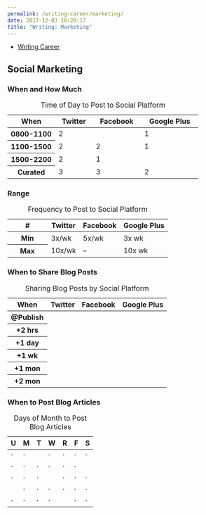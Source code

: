 ```yaml
---
permalink: /writing-career/marketing/
date: 2017-12-03 10:20:17
title: "Writing: Marketing"
---
```


* [Writing Career](/writing-career)

## Social Marketing

### When and How Much

<table class='table table-hover table-sm'>
  <caption>Time of Day to Post to Social Platform</caption>
  <thead class='thead-dark'>
  <tr><th scope='col' width='25%'>When</th><th scope='col' class='text-center'>Twitter</th><th scope='col' class='text-center'>Facebook</th><th scope='col' class='text-center'>Google Plus</th></tr></thead><tbody>
  <tr><th scope='row'>0800-1100</th><td class='text-center'>2</td><td class='text-center'>&nbsp;</td><td class='text-center'>1</td></tr>
  <tr><th scope='row'>1100-1500</th><td class='text-center'>2</td><td class='text-center'>2</td><td class='text-center'>1</td></tr>
  <tr><th scope='row'>1500-2200</th><td class='text-center'>2</td><td class='text-center'>1</td><td class='text-center'>&nbsp;</td></tr>
  <tr><th scope='row'>Curated</th><td class='text-center'>3</td><td class='text-center'>3</td><td class='text-center'>2</td></tr></tbody>
</table>

### Range

<table class='table table-hover table-sm'>
  <caption>Frequency to Post to Social Platform</caption>
  <thead class='thead-dark'>
  <tr><th scope='col' width='25%'>#</th><th scope='col' class='text-center'>Twitter</th><th scope='col' class='text-center'>Facebook</th><th scope='col' class='text-center'>Google Plus</th></tr></thead><tbody>
  <tr><th scope='row'>Min</th><td class='text-center'>3x/wk</td><td class='text-center'>5x/wk</td><td class='text-center'>3x wk</td></tr>
  <tr><th scope='row'>Max</th><td class='text-center'>10x/wk</td><td class='text-center'>&ndash;</td><td class='text-center'>10x wk</td></tr></tbody>
</table>

### When to Share Blog Posts

<table class='table table-hover table-sm'>
  <caption>Sharing Blog Posts by Social Platform</caption>
  <thead class='thead-dark'>
  <tr><th scope='col' width='25%'>When</th><th scope='col' class='text-center'>Twitter</th><th scope='col' class='text-center'>Facebook</th><th scope='col' class='text-center'>Google Plus</th></tr></thead>
  <tbody>
  <tr><th scope='row'>@Publish </th><td class='text-center'><i class='fa fa-twitter-square'></i></td><td class='text-center'><i class='fa fa-facebook-square'></i></td>    <td class='text-center'><i class='fa fa-google-plus-square'></i></td></tr>
  <tr><th scope='row'>+2 hrs   </th><td class='text-center'><i class='fa fa-twitter-square'></i></td><td class='text-center'>&nbsp;</td><td class='text-center'>&nbsp;</td></tr>
  <tr><th scope='row'>+1 day   </th><td class='text-center'><i class='fa fa-twitter-square'></i></td><td class='text-center'>&nbsp;</td><td class='text-center'>&nbsp;</td></tr>
  <tr><th scope='row'>+1 wk    </th><td class='text-center'><i class='fa fa-twitter-square'></i></td><td class='text-center'>&nbsp;</td><td class='text-center'><i class='fa fa-google-plus-square'></i></td></tr>
  <tr><th scope='row'>+1 mon   </th><td class='text-center'><i class='fa fa-twitter-square'></i></td><td class='text-center'><i class='fa fa-facebook-square'></i></td>    <td class='text-center'><i class='fa fa-google-plus-square'></i></td></tr>
  <tr><th scope='row'>+2 mon   </th><td class='text-center'><i class='fa fa-twitter-square'></i></td><td class='text-center'>&nbsp;</td><td class='text-center'>&nbsp;</td></tr></tbody>
</table>

### When to Post Blog Articles

<table class="table-striped table text-center">
  <caption>Days of Month to Post Blog Articles</caption>
  <thead>
  <tr><th scope='col'>U</th><th scope='col'>M</th><th scope='col'>T</th><th scope='col'>W</th><th scope='col'>R</th><th scope='col'>F</th><th scope='col'>S</th></tr></thead><tbody>
  <tr><td>&middot;</td><td>&middot;</td><td><i class='fa fa-newspaper-o'></i></td><td>&middot;</td><td>&middot;</td><td>&middot;</td><td>&middot;</td></tr>
  <tr><td>&middot;</td><td>&middot;</td><td>&middot;</td><td>&middot;</td><td>&middot;</td><td>&middot;</td><td><i class='fa fa-newspaper-o'></i></td></tr>
  <tr><td>&middot;</td><td>&middot;</td><td>&middot;</td><td><i class='fa fa-newspaper-o'></i></td><td>&middot;</td><td>&middot;</td><td>&middot;</td></tr>
  <tr><td><i class='fa fa-newspaper-o'></i></td><td>&middot;</td><td>&middot;</td><td>&middot;</td><td>&middot;</td><td>&middot;</td><td>&middot;</td></tr>
  <tr><td>&middot;</td><td>&middot;</td><td>&middot;</td><td>&middot;</td><td><i class='fa fa-newspaper-o'></i></td><td>&middot;</td><td>&middot;</td></tr>
  </tbody>
</table>
